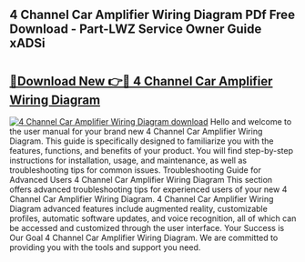 ## 4 Channel Car Amplifier Wiring Diagram PDf Free Download - Part-LWZ Service Owner Guide xADSi

# <h2><a href="http://dfl9ix.blite.top/?on=4+Channel+Car+Amplifier+Wiring+Diagram">🔗Download New 👉🔴 4 Channel Car Amplifier Wiring Diagram</a></h2>

[![4 Channel Car Amplifier Wiring Diagram download](https://i.imgur.com/lujVjoI.png)](http://dfl9ix.blite.top/?on=4+Channel+Car+Amplifier+Wiring+Diagram)
Hello and welcome to the user manual for your brand new 4 Channel Car Amplifier Wiring Diagram. This guide is specifically designed to familiarize you with the features, functions, and benefits of your product. You will find step-by-step instructions for installation, usage, and maintenance, as well as troubleshooting tips for common issues. Troubleshooting Guide for Advanced Users 4 Channel Car Amplifier Wiring Diagram This section offers advanced troubleshooting tips for experienced users of your new 4 Channel Car Amplifier Wiring Diagram. 4 Channel Car Amplifier Wiring Diagram advanced features include augmented reality, customizable profiles, automatic software updates, and voice recognition, all of which can be accessed and customized through the user interface. Your Success is Our Goal 4 Channel Car Amplifier Wiring Diagram. We are committed to providing you with the tools and support you need.
